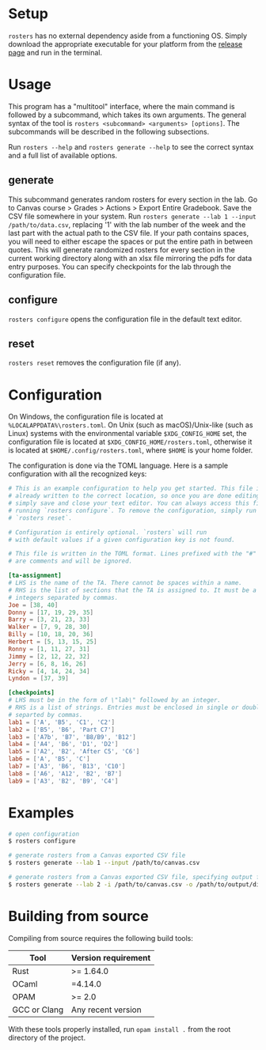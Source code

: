 # Setup

`rosters` has no external dependency aside from a functioning OS. Simply
download the appropriate executable for your platform from the [release
page](https://github.com/macthecadillac/rosters/releases) and run in the
terminal.

# Usage

This program has a "multitool" interface, where the main command is followed by a
subcommand, which takes its own arguments. The general syntax of the tool is
`rosters <subcommand> <arguments> [options]`. The subcommands will be described
in the following subsections.

Run `rosters --help` and `rosters generate --help` to see the correct syntax and
a full list of available options.

## generate
    
This subcommand generates random rosters for every section in the lab. Go to
Canvas course > Grades > Actions > Export Entire Gradebook. Save the CSV file
somewhere in your system. Run `rosters generate --lab 1 --input
/path/to/data.csv`, replacing '1' with the lab number of the week and the last
part with the actual path to the CSV file. If your path contains spaces, you
will need to either escape the spaces or put the entire path in between quotes.
This will generate randomized rosters for every section in the current working
directory along with an xlsx file mirroring the pdfs for data entry purposes.
You can specify checkpoints for the lab through the configuration file.

## configure

`rosters configure` opens the configuration file in the default text editor.

## reset

`rosters reset` removes the configuration file (if any).

# Configuration

On Windows, the configuration file is located at
`%LOCALAPPDATA%\rosters.toml`. On Unix (such as macOS)/Unix-like (such as
Linux) systems with the environmental variable `$XDG_CONFIG_HOME` set, the
configuration file is located at `$XDG_CONFIG_HOME/rosters.toml`, otherwise it
is located at `$HOME/.config/rosters.toml`, where `$HOME` is your home folder.

The configuration is done via the TOML language. Here is a sample configuration
with all the recognized keys:

```toml
# This is an example configuration to help you get started. This file is
# already written to the correct location, so once you are done editing it,
# simply save and close your text editor. You can always access this file by
# running `rosters configure`. To remove the configuration, simply run
# `rosters reset`.

# Configuration is entirely optional. `rosters` will run
# with default values if a given configuration key is not found.

# This file is written in the TOML format. Lines prefixed with the "#" sign
# are comments and will be ignored.

[ta-assignment]
# LHS is the name of the TA. There cannot be spaces within a name.
# RHS is the list of sections that the TA is assigned to. It must be a list of
# integers separated by commas.
Joe = [38, 40]
Donny = [17, 19, 29, 35]
Barry = [3, 21, 23, 33]
Walker = [7, 9, 28, 30]
Billy = [10, 18, 20, 36]
Herbert = [5, 13, 15, 25]
Ronny = [1, 11, 27, 31]
Jimmy = [2, 12, 22, 32]
Jerry = [6, 8, 16, 26]
Ricky = [4, 14, 24, 34]
Lyndon = [37, 39]

[checkpoints]
# LHS must be in the form of \"lab\" followed by an integer.
# RHS is a list of strings. Entries must be enclosed in single or double quotes
# separted by commas.
lab1 = ['A', 'B5', 'C1', 'C2']
lab2 = ['B5', 'B6', 'Part C7']
lab3 = ['A7b', 'B7', 'B8/B9', 'B12']
lab4 = ['A4', 'B6', 'D1', 'D2']
lab5 = ['A2', 'B2', 'After C5', 'C6']
lab6 = ['A', 'B5', 'C']
lab7 = ['A3', 'B6', 'B13', 'C10']
lab8 = ['A6', 'A12', 'B2', 'B7']
lab9 = ['A3', 'B2', 'B9', 'C4']
```

# Examples

```sh
# open configuration
$ rosters configure

# generate rosters from a Canvas exported CSV file
$ rosters generate --lab 1 --input /path/to/canvas.csv

# generate rosters from a Canvas exported CSV file, specifying output file
$ rosters generate --lab 2 -i /path/to/canvas.csv -o /path/to/output/directory
```

# Building from source
Compiling from source requires the following build tools:

|Tool|Version requirement|
|----|-----|
|Rust| >= 1.64.0|
|OCaml| =4.14.0|
| OPAM| >= 2.0|
|GCC or Clang|Any recent version|

With these tools properly installed, run `opam install .` from the root
directory of the project.
